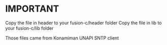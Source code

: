 # IMPORTANT

Copy the file in header to your fusion-c/header folder
Copy the file in lib to your fusion-c/lib folder

Those files came from Konamiman UNAPI SNTP client
